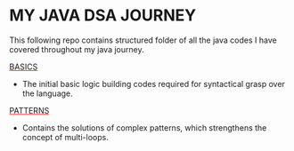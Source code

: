 # MY JAVA DSA JOURNEY
This following repo contains structured folder of all the java codes I have covered throughout my java journey.

<span style="text-decoration: underline; text-decoration-color: red;">BASICS</span>
- The initial basic logic building codes required for syntactical grasp over the language.  

<span style="text-decoration: underline; text-decoration-color: red;">PATTERNS</span>
- Contains the solutions of complex patterns, which strengthens the concept of multi-loops.
